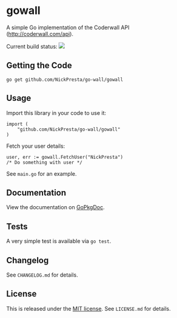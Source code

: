 # gowall

A simple Go implementation of the Coderwall API (http://coderwall.com/api).

Current build status: <a href="http://goci.me/project/go-wall/gowall">
    <img src="http://goci.me/project/image/go-wall/gowall" />
</a>

## Getting the Code

    go get github.com/NickPresta/go-wall/gowall

## Usage

Import this library in your code to use it:

    import (
        "github.com/NickPresta/go-wall/gowall"
    )

Fetch your user details:

    user, err := gowall.FetchUser("NickPresta")
    /* Do something with user */

See `main.go` for an example.

## Documentation

View the documentation on
[GoPkgDoc](http://go.pkgdoc.org/github.com/NickPresta/go-wall/gowall).

## Tests

A very simple test is available via `go test`.

## Changelog

See `CHANGELOG.md` for details.

## License

This is released under the
[MIT license](http://www.opensource.org/licenses/mit-license.php).
See `LICENSE.md` for details.
